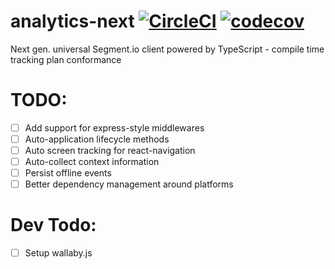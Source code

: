 # analytics-next [![CircleCI](https://circleci.com/gh/tonyxiao/analytics-next.svg?style=svg&circle-token=931364c6a515665e2ce6f33bda8b7461747f0b4b)](https://circleci.com/gh/tonyxiao/analytics-next) [![codecov](https://codecov.io/gh/tonyxiao/analytics-next/branch/master/graph/badge.svg)](https://codecov.io/gh/tonyxiao/analytics-next)

Next gen. universal Segment.io client powered by TypeScript - compile time tracking plan conformance

# TODO:

* [ ] Add support for express-style middlewares
* [ ] Auto-application lifecycle methods
* [ ] Auto screen tracking for react-navigation
* [ ] Auto-collect context information
* [ ] Persist offline events
* [ ] Better dependency management around platforms

# Dev Todo:

* [ ] Setup wallaby.js
